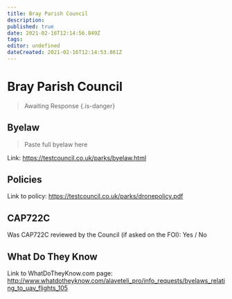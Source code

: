 ```yaml
---
title: Bray Parish Council
description: 
published: true
date: 2021-02-16T12:14:56.849Z
tags: 
editor: undefined
dateCreated: 2021-02-16T12:14:53.861Z
---
```


# Bray Parish Council
>  Awaiting Response
> {.is-danger}

## Byelaw
> Paste full byelaw here

Link:
https://testcouncil.co.uk/parks/byelaw.html

## Policies
Link to policy:
https://testcouncil.co.uk/parks/dronepolicy.pdf

## CAP722C

Was CAP722C reviewed by the Council (if asked on the FOI): Yes / No

## What Do They Know

Link to WhatDoTheyKnow.com page:
http://www.whatdotheyknow.com/alaveteli_pro/info_requests/byelaws_relating_to_uav_flights_105

